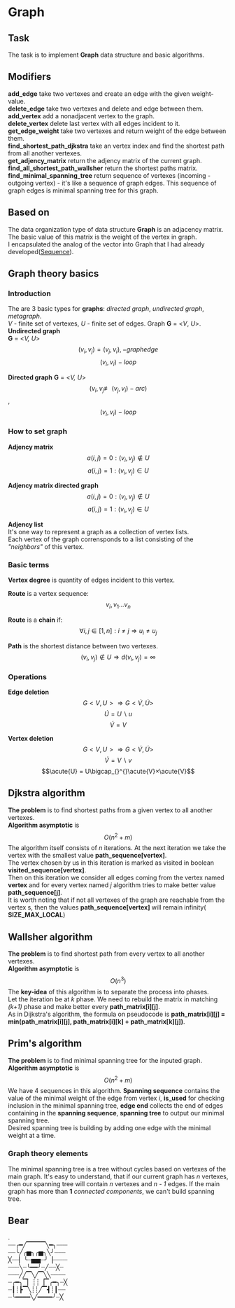 # Graph

## Task
The task is to implement **Graph** data structure and basic algorithms. 

## Modifiers
**add_edge** take two vertexes and create an edge with the given weight-value.  
**delete_edge** take two vertexes and delete and edge between them.  
**add_vertex** add a nonadjacent vertex to the graph.  
**delete_vertex** delete last vertex with all edges incident to it.  
**get_edge_weight** take two vertexes and return weight of the edge between them.  
**find_shortest_path_djkstra** take an vertex index and find the shortest path from all another vertexes.  
**get_adjency_matrix** return the adjency matrix of the current graph.  
**find_all_shortest_path_wallsher** return the shortest paths matrix.  
**find_minimal_spanning_tree** return sequence of vertexes (incoming - outgoing vertex) - it's like a sequence of graph edges. This sequence of graph edges is minimal spanning tree for this graph.  


## Based on
The data organization type of data structure **Graph** is an adjacency matrix.  
The basic value of this matrix is the weight of the vertex in graph.  
I encapsulated the analog of the vector into Graph that I had already developed([Sequence](https://github.com/VanyushaDoronin/Sequence)).

## Graph theory basics

### Introduction

The are 3 basic types for **graphs**: *directed graph*, *undirected graph*, *metagraph*.  
*V* - finite set of vertexes, *U* - finite set of edges. Graph **G** = <*V*, *U*>.  
**Undirected graph**  
**G** = <*V, U*> $$(v_{i}, v_{j}) = (v_{j}, v_{i}), - graph edge$$ $$(v_{i}, v_{i}) - loop$$  

**Directed graph**
**G** = <*V, U*> $$(v_{i}, v_{j} \not\equiv\ (v_{j}, v_{i}) - arc)$$ , $$(v_{i}, v_{i}) - loop$$  

### How to set graph

**Adjency matrix**
$$a(i,j) =0:(v_{i}, v_{j})\notin U$$
$$a(i,j) =1:(v_{i}, v_{j})\in U$$

**Adjency matrix directed graph**
$$a(i,j) =0:(v_{i}, v_{j})\notin U$$
$$a(i,j) =1:(v_{i}, v_{j})\in U$$

**Adjency list**  
It's one way to represent a graph as a collection of vertex lists.  
Each vertex of the graph corrensponds to a list consisting of the *"neighbors"* of this vertex.  

### Basic terms
**Vertex degree** is quantity of edges incident to this vertex.  

**Route** is a vertex sequence:
$$v_{i},v_{1} ... v_{n}$$

**Route** is a **chain** if:
$$\forall i, j\in [1, n] : i \neq j \Rightarrow u_{i} \neq u_{j}$$

**Path** is the shortest distance between two vertexes.
$$(v_{i}, v_{j}) \notin U \Rightarrow d(v_{i}, v_{j}) = ∞$$

### Operations
**Edge deletion**  
$$G<V,U> \Rightarrow G <\acute{V}, \acute{U}>$$
$$\acute{U} = U\smallsetminus u$$
$$\acute{V} = V$$

**Vertex deletion**  
$$G<V,U> \Rightarrow G <\acute{V}, \acute{U}>$$
$$\acute{V} = V\smallsetminus v$$
$$\acute{U} = U\bigcap_{}^{}\acute{V}×\acute{V}$$

## Djkstra algorithm
**The problem** is to find shortest paths from a given vertex to all another vertexes.  
**Algorithm asymptotic** is $$O(n^2 + m)$$
The algorithm itself consists of *n* iterations. At the next iteration we take the vertex with the smallest value **path_sequence[vertex]**.  
The vertex chosen by us in this iteration is marked as visited in boolean **visited_sequence[vertex]**.  
Then on this iteration we consider all edges coming from the vertex named **vertex** and for every vertex named *j* algorithm tries to make better value **path_sequence[j]**.  
It is worth noting that if not all vertexes of the graph are reachable from the vertex s, then the values **path_sequence[vertex]** will remain infinity( **SIZE_MAX_LOCAL**)  

## Wallsher algorithm
**The problem** is to find shortest path from every vertex to all another vertexes.  
**Algorithm asymptotic** is $$O(n^3)$$
The **key-idea** of this algorithm is to separate the process into phases.  
Let the iteration be at *k* phase. We need to rebuild the matrix in matching *(k+1)* phase and make better every **path_matrix[i][j]**.  
As in Dijkstra's algorithm, the formula on pseudocode is **path_matrix[i][j] = min(path_matrix[i][j], path_matrix[i][k] + path_matrix[k][j])**.  

## Prim's algorithm
**The problem** is to find minimal spanning tree for the inputed graph.  
**Algorithm asymptotic** is $$O(n^2 + m)$$
We have 4 sequences in this algorithm. **Spanning sequence** contains the value of the minimal weight of the edge from vertex *i*, **is_used** for checking inclusion
in the minimal spanning tree, **edge end** collects the end of edges containing in the **spanning sequence**, **spanning tree** to output our minimal spanning tree.  
Desired spanning tree is building by adding one edge with the minimal weight at a time.   
### Graph theory elements 
The minimal spanning tree is a tree without cycles based on vertexes of the main graph. It's easy to understand, that if our current graph has *n* vertexes, then our
spanning tree will contain *n* vertexes and *n - 1* edges. If the main graph has more than **1** *connected components*, we can't build spanning tree.  

## Bear
.  
┈┈╭━╱▔▔▔▔╲━╮┈┈┈  
┈┈╰╱╭▅╮╭▅╮╲╯┈┈┈  
╳┈┈▏╰┈▅▅┈╯▕┈┈┈┈  
┈┈┈╲┈╰━━╯┈╱┈┈╳┈  
┈┈┈╱╱▔╲╱▔╲╲┈┈┈┈  
┈╭━╮▔▏┊┊▕▔╭━╮┈╳  
┈┃┊┣▔╲┊┊╱▔┫┊┃┈┈  
┈╰━━━━╲╱━━━━╯┈╳  
